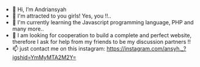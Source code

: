 - 👋 Hi, I’m Andriansyah
- 👀 I'm attracted to you girls! Yes, you !!..
- 🌱 I'm currently learning the Javascript programming language, PHP and many more..
- 💞️ I am looking for cooperation to build a complete and perfect website, therefore I ask for help from my friends to be my discussion partners !!
- 📫 just contact me on this instagram: https://instagram.com/ansyh._?igshid=YmMyMTA2M2Y=

<!---
Andriansyahreal/Andriansyahreal is a ✨ special ✨ repository because its `README.md` (this file) appears on your GitHub profile.
You can click the Preview link to take a look at your changes.
--->
